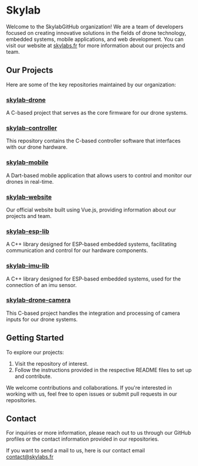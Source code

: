 # Skylab

Welcome to the SkylabGitHub organization! We are a team of developers focused on creating innovative solutions in the fields of drone technology, embedded systems, mobile applications, and web development.
You can visit our website at [skylabs.fr](https://skylabs.fr) for more information about our projects and team.

## Our Projects

Here are some of the key repositories maintained by our organization:

### [skylab-drone](https://github.com/SkylabYnov/skylab-drone)

A C-based project that serves as the core firmware for our drone systems.

### [skylab-controller](https://github.com/SkylabYnov/skylab-controller)

This repository contains the C-based controller software that interfaces with our drone hardware.

### [skylab-mobile](https://github.com/SkylabYnov/skylab-mobile)

A Dart-based mobile application that allows users to control and monitor our drones in real-time.

### [skylab-website](https://github.com/SkylabYnov/skylab-website)

Our official website built using Vue.js, providing information about our projects and team.

### [skylab-esp-lib](https://github.com/SkylabYnov/skylab-esp-lib)

A C++ library designed for ESP-based embedded systems, facilitating communication and control for our hardware components.

### [skylab-imu-lib](https://github.com/SkylabYnov/skylab-imu-lib)

A C++ library designed for ESP-based embedded systems, used for the connection of an imu sensor.

### [skylab-drone-camera](https://github.com/SkylabYnov/skylab-drone-camera)

This C-based project handles the integration and processing of camera inputs for our drone systems.

## Getting Started

To explore our projects:

1. Visit the repository of interest.
2. Follow the instructions provided in the respective README files to set up and contribute.

We welcome contributions and collaborations. If you're interested in working with us, feel free to open issues or submit pull requests in our repositories.

## Contact

For inquiries or more information, please reach out to us through our GitHub profiles or the contact information provided in our repositories.

If you want to send a mail to us, here is our contact email [contact@skylabs.fr](contact@skylabs.fr)